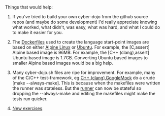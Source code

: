 
Things that would help:

1) If you've tried to build your own cyber-dojo from the github source repos
(and maybe do some development) I'd really appreciate knowing what worked,
what didn't, was easy, what was hard, and what I could do to make it easier
for you.

2) The [Dockerfiles](https://github.com/cyber-dojo/Dockerfiles) used
to create the language start-point images are based on either
[Alpine Linux](https://alpinelinux.org/) or
[Ubuntu](https://www.ubuntu.com/).
For example, the [C,assert] Alpine based image is 96MB.
For example, the [C++ (clang),assert] Ubuntu based image is 1.7GB.
Converting Ubuntu based images to smaller Alpine based images would be a big help.

3) Many cyber-dojo.sh files are ripe for improvement.
For example, many of the C/C++ test-framework, eg
[C++ (clang),GoogleMock](https://github.com/cyber-dojo-languages/clangplusplus-googlemock)
do a crude [make --always-make].
This is because when the makefiles were written the runner was stateless.
But the [runner](https://github.com/cyber-dojo/runner) can now be stateful
so dropping the --always-make and editing the makefiles might make the tests
run quicker.

4) [New exercises](https://github.com/cyber-dojo/start-points-exercises)

